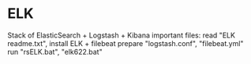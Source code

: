 # ELK
Stack of ElasticSearch + Logstash + Kibana
important files:
read "ELK readme.txt", 
install ELK + filebeat
prepare "logstash.conf", "filebeat.yml"
run "rsELK.bat", "elk622.bat"
